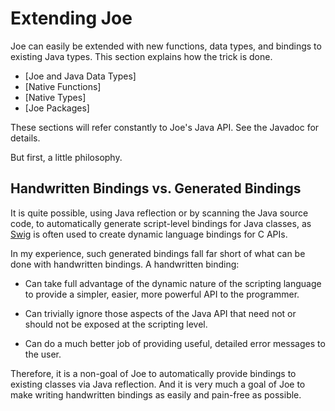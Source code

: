 # Extending Joe

Joe can easily be extended with new functions, data types, and bindings
to existing Java types.  This section explains how the trick is done.

- [Joe and Java Data Types]
- [Native Functions]
- [Native Types]
- [Joe Packages]

These sections will refer constantly to Joe's Java API.  See the Javadoc
for details.

But first, a little philosophy.

## Handwritten Bindings vs. Generated Bindings

It is quite possible, using Java reflection or by scanning the Java source code,
to automatically generate script-level bindings for Java classes, as
[Swig](https://swig.org) is often used to create dynamic language bindings for 
C APIs.

In my experience, such generated bindings fall far short of what can be
done with handwritten bindings.  A handwritten binding:

- Can take full advantage of the dynamic nature of the
  scripting language to provide a simpler, easier, more powerful API to the 
  programmer.
 
- Can trivially ignore those aspects of the Java API
  that need not or should not be exposed at the scripting level.

- Can do a much better job of providing useful, detailed error messages
  to the user.

Therefore, it is a non-goal of Joe to automatically provide bindings to 
existing classes via Java reflection.  And it is very much a goal of Joe
to make writing handwritten bindings as easily and pain-free as possible.

